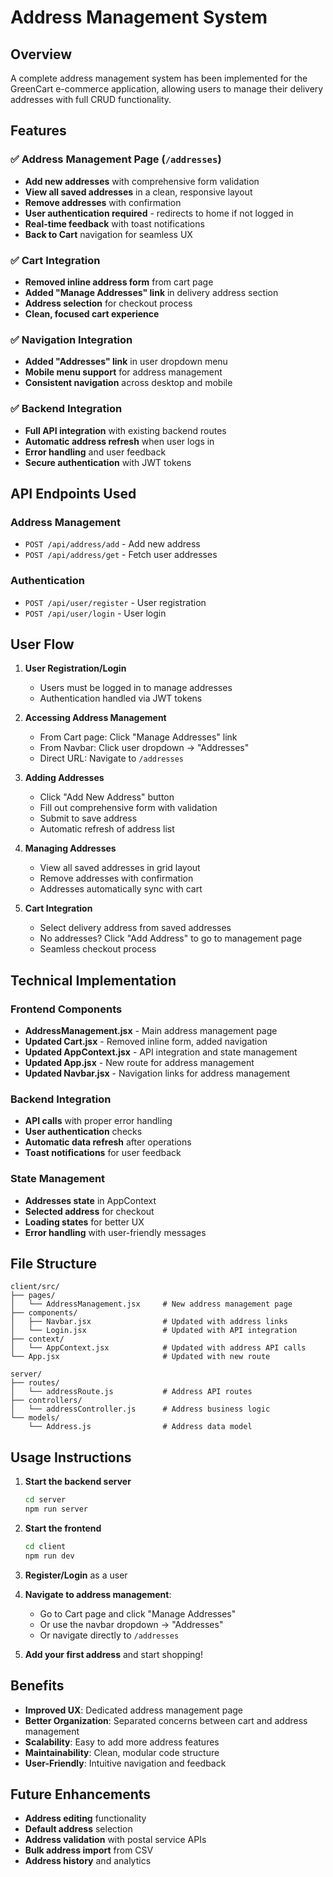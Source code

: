 # Address Management System

## Overview

A complete address management system has been implemented for the GreenCart e-commerce application, allowing users to manage their delivery addresses with full CRUD functionality.

## Features

### ✅ **Address Management Page (`/addresses`)**

- **Add new addresses** with comprehensive form validation
- **View all saved addresses** in a clean, responsive layout
- **Remove addresses** with confirmation
- **User authentication required** - redirects to home if not logged in
- **Real-time feedback** with toast notifications
- **Back to Cart** navigation for seamless UX

### ✅ **Cart Integration**

- **Removed inline address form** from cart page
- **Added "Manage Addresses" link** in delivery address section
- **Address selection** for checkout process
- **Clean, focused cart experience**

### ✅ **Navigation Integration**

- **Added "Addresses" link** in user dropdown menu
- **Mobile menu support** for address management
- **Consistent navigation** across desktop and mobile

### ✅ **Backend Integration**

- **Full API integration** with existing backend routes
- **Automatic address refresh** when user logs in
- **Error handling** and user feedback
- **Secure authentication** with JWT tokens

## API Endpoints Used

### Address Management

- `POST /api/address/add` - Add new address
- `POST /api/address/get` - Fetch user addresses

### Authentication

- `POST /api/user/register` - User registration
- `POST /api/user/login` - User login

## User Flow

1. **User Registration/Login**

   - Users must be logged in to manage addresses
   - Authentication handled via JWT tokens

2. **Accessing Address Management**

   - From Cart page: Click "Manage Addresses" link
   - From Navbar: Click user dropdown → "Addresses"
   - Direct URL: Navigate to `/addresses`

3. **Adding Addresses**

   - Click "Add New Address" button
   - Fill out comprehensive form with validation
   - Submit to save address
   - Automatic refresh of address list

4. **Managing Addresses**

   - View all saved addresses in grid layout
   - Remove addresses with confirmation
   - Addresses automatically sync with cart

5. **Cart Integration**
   - Select delivery address from saved addresses
   - No addresses? Click "Add Address" to go to management page
   - Seamless checkout process

## Technical Implementation

### Frontend Components

- **AddressManagement.jsx** - Main address management page
- **Updated Cart.jsx** - Removed inline form, added navigation
- **Updated AppContext.jsx** - API integration and state management
- **Updated App.jsx** - New route for address management
- **Updated Navbar.jsx** - Navigation links for address management

### Backend Integration

- **API calls** with proper error handling
- **User authentication** checks
- **Automatic data refresh** after operations
- **Toast notifications** for user feedback

### State Management

- **Addresses state** in AppContext
- **Selected address** for checkout
- **Loading states** for better UX
- **Error handling** with user-friendly messages

## File Structure

```
client/src/
├── pages/
│   └── AddressManagement.jsx     # New address management page
├── components/
│   ├── Navbar.jsx                # Updated with address links
│   └── Login.jsx                 # Updated with API integration
├── context/
│   └── AppContext.jsx            # Updated with address API calls
└── App.jsx                       # Updated with new route

server/
├── routes/
│   └── addressRoute.js           # Address API routes
├── controllers/
│   └── addressController.js      # Address business logic
└── models/
    └── Address.js                # Address data model
```

## Usage Instructions

1. **Start the backend server**

   ```bash
   cd server
   npm run server
   ```

2. **Start the frontend**

   ```bash
   cd client
   npm run dev
   ```

3. **Register/Login** as a user

4. **Navigate to address management**:

   - Go to Cart page and click "Manage Addresses"
   - Or use the navbar dropdown → "Addresses"
   - Or navigate directly to `/addresses`

5. **Add your first address** and start shopping!

## Benefits

- **Improved UX**: Dedicated address management page
- **Better Organization**: Separated concerns between cart and address management
- **Scalability**: Easy to add more address features
- **Maintainability**: Clean, modular code structure
- **User-Friendly**: Intuitive navigation and feedback

## Future Enhancements

- **Address editing** functionality
- **Default address** selection
- **Address validation** with postal service APIs
- **Bulk address import** from CSV
- **Address history** and analytics
